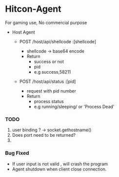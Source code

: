 # Hitcon-Agent
For gaming use, No commercial purpose

- Host Agent
    - POST /host/api/shellcode :[shellcode]
        - shellcode -> base64 encode
        - Return
            - success or not
            - pid
            - e.g success,58211

    - POST /host/api/status :[pid]
        - request with pid number
        - Return
            - process status
            - e.g running/sleeping/ or 'Process Dead'



### TODO
1. user binding ? -> socket.gethostname()
2. Does port need to be returned?
3. 

### Bug Fixed
- If user input is not valid , will crash the program
- Agent shutdown when client close connection.